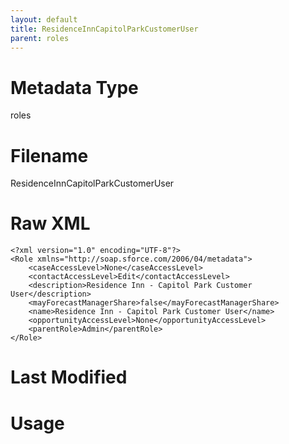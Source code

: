 ```yaml
---
layout: default
title: ResidenceInnCapitolParkCustomerUser
parent: roles
---
```

# Metadata Type
roles


# Filename 
ResidenceInnCapitolParkCustomerUser


# Raw XML
```
<?xml version="1.0" encoding="UTF-8"?>
<Role xmlns="http://soap.sforce.com/2006/04/metadata">
    <caseAccessLevel>None</caseAccessLevel>
    <contactAccessLevel>Edit</contactAccessLevel>
    <description>Residence Inn - Capitol Park Customer User</description>
    <mayForecastManagerShare>false</mayForecastManagerShare>
    <name>Residence Inn - Capitol Park Customer User</name>
    <opportunityAccessLevel>None</opportunityAccessLevel>
    <parentRole>Admin</parentRole>
</Role>
```


# Last Modified


# Usage
